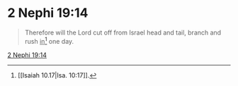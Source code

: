 # 2 Nephi 19:14

> Therefore will the Lord cut off from Israel head and tail, branch and rush <u>in</u>[^a] one day.

[2 Nephi 19:14](https://www.churchofjesuschrist.org/study/scriptures/bofm/2-ne/19?lang=eng&id=p14#p14)


[^a]: [[Isaiah 10.17|Isa. 10:17]].  
